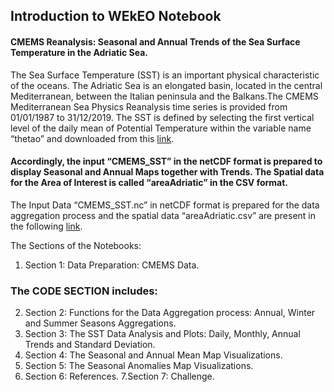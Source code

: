 ## Introduction to WEkEO Notebook


#### CMEMS Reanalysis: Seasonal and Annual Trends of the Sea Surface Temperature in the Adriatic Sea.
The Sea Surface Temperature (SST) is an important physical characteristic of the oceans. The Adriatic Sea is an elongated basin, located in the central Mediterranean, between the Italian peninsula and the Balkans.The CMEMS Mediterranean Sea Physics Reanalysis time series is provided from 01/01/1987 to 31/12/2019. The SST is defined by selecting the first vertical level of the daily mean of Potential Temperature within the variable name “thetao” and downloaded from this [link](https://resources.marine.copernicus.eu/product-download/MEDSEA_MULTIYEAR_PHY_006_004).  

#### Accordingly, the input “CMEMS_SST” in the netCDF format is prepared to display Seasonal and Annual Maps together with Trends. The Spatial data for the Area of Interest is called “areaAdriatic” in the CSV format. 
The Input Data “CMEMS_SST.nc” in netCDF format is prepared for the data aggregation process and the spatial data “areaAdriatic.csv” are present in the following [link](https://drive.google.com/drive/u/0/folders/1jCg1lN5q-yUqYnkwBi7DybhzDQ6-J34p).

The Sections of the Notebooks:

1. Section 1: Data Preparation: CMEMS Data.

### The CODE SECTION includes:

2. Section 2: Functions for the Data Aggregation process: Annual, Winter and Summer Seasons Aggregations.
3. Section 3: The SST Data Analysis and Plots: Daily, Monthly, Annual Trends and Standard Deviation.
4. Section 4: The Seasonal and Annual Mean Map Visualizations.
5. Section 5: The Seasonal Anomalies Map Visualizations.
6. Section 6: References.
7.Section 7: Challenge.


